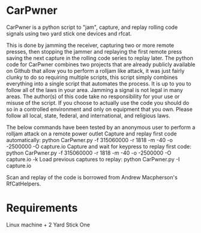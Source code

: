 # CarPwner

CarPwner is a python script to "jam", capture, and replay rolling code signals using two yard stick one devices and rfcat.

This is done by jamming the receiver, capturing two or more remote presses, then stopping the jammer and replaying the first remote press saving the next capture in the rolling code series to replay later. The python code for CarPwner combines two projects that are already publicly available on Github that allow you to perform a rolljam like attack, it was just fairly clunky to do so requiring multiple scripts, this script simply combines everything into a single script that automates the process. It is up to you to follow all of the laws in your area. Jamming a signal is not legal in many areas. The author(s) of this code take no responsibility for your use or misuse of the script. If you choose to actually use the code you should do so in a controlled environment and only on equipment that you own. Please follow all local, state, federal, and international, and religious laws.

The below commands have been tested by an anonymous user to perform a rolljam attack on a remote power outlet
Capture and replay first code automatically: python CarPwner.py -f 315060000 -r 1818 -m -40 -o -2500000 -O capture.io
Capture and wait for keypress to replay first code: python CarPwner.py -f 315060000 -r 1818 -m -40 -o -2500000 -O capture.io -k
Load previous captures to replay: python CarPwner.py -I capture.io

Scan and replay of the code is borrowed from Andrew Macpherson's RfCatHelpers.

# Requirements 

Linux machine + 2 Yard Stick One
